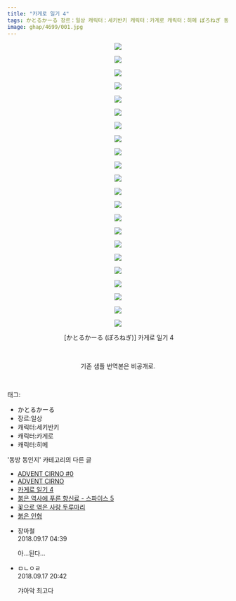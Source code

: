 ```yaml
---
title: "카게로 일기 4"
tags: かとるかーる 장르：일상 캐릭터：세키반키 캐릭터：카게로 캐릭터：히메 ぽろねぎ 동방_동인지
image: ghap/4699/001.jpg
---
```

<div class="article">
<p style="text-align: center; clear: none; float: none;"><img src="{{ site.nasurl }}/ghap/4699/001.jpg"/></p>
<p style="text-align: center; clear: none; float: none;"><img src="{{ site.nasurl }}/ghap/4699/002.jpg"/></p>
<p style="text-align: center; clear: none; float: none;"><img src="{{ site.nasurl }}/ghap/4699/003.jpg"/></p>
<p style="text-align: center; clear: none; float: none;"><img src="{{ site.nasurl }}/ghap/4699/004.jpg"/></p>
<p style="text-align: center; clear: none; float: none;"><img src="{{ site.nasurl }}/ghap/4699/005.jpg"/></p>
<p style="text-align: center; clear: none; float: none;"><img src="{{ site.nasurl }}/ghap/4699/006.jpg"/></p>
<p style="text-align: center; clear: none; float: none;"><img src="{{ site.nasurl }}/ghap/4699/007.jpg"/></p>
<p style="text-align: center; clear: none; float: none;"><img src="{{ site.nasurl }}/ghap/4699/008.jpg"/></p>
<p style="text-align: center; clear: none; float: none;"><img src="{{ site.nasurl }}/ghap/4699/009.jpg"/></p>
<p style="text-align: center; clear: none; float: none;"><img src="{{ site.nasurl }}/ghap/4699/010.jpg"/></p>
<p style="text-align: center; clear: none; float: none;"><img src="{{ site.nasurl }}/ghap/4699/011.jpg"/></p>
<p style="text-align: center; clear: none; float: none;"><img src="{{ site.nasurl }}/ghap/4699/012.jpg"/></p>
<p style="text-align: center; clear: none; float: none;"><img src="{{ site.nasurl }}/ghap/4699/013.jpg"/></p>
<p style="text-align: center; clear: none; float: none;"><img src="{{ site.nasurl }}/ghap/4699/014.jpg"/></p>
<p style="text-align: center; clear: none; float: none;"><img src="{{ site.nasurl }}/ghap/4699/015.jpg"/></p>
<p style="text-align: center; clear: none; float: none;"><img src="{{ site.nasurl }}/ghap/4699/016.jpg"/></p>
<p style="text-align: center; clear: none; float: none;"><img src="{{ site.nasurl }}/ghap/4699/017.jpg"/></p>
<p style="text-align: center; clear: none; float: none;"><img src="{{ site.nasurl }}/ghap/4699/018.jpg"/></p>
<p style="text-align: center; clear: none; float: none;"><img src="{{ site.nasurl }}/ghap/4699/019.jpg"/></p>
<p style="text-align: center; clear: none; float: none;"><img src="{{ site.nasurl }}/ghap/4699/020.jpg"/></p>
<p style="text-align: center; clear: none; float: none;"><img src="{{ site.nasurl }}/ghap/4699/021.jpg"/></p>
<p style="text-align: center; clear: none; float: none;"><img src="{{ site.nasurl }}/ghap/4699/022.jpg"/></p>
<p style="text-align: center; clear: none; float: none;"> [かとるかーる (ぽろねぎ)] 카게로 일기 4</p>
<p style="text-align: center; clear: none; float: none;"><br/></p>
<p style="text-align: center; clear: none; float: none;">기존 샘플 번역본은 비공개로.</p>
<p><br/></p>
</div><div class="tagTrail">
<p>태그: </p>
<ul>
<li>かとるかーる</li>
<li>장르:일상</li>
<li>캐릭터:세키반키</li>
<li>캐릭터:카게로</li>
<li>캐릭터:히메</li>
</ul>
</div><div class="another">
<p>'동방 동인지' 카테고리의 다른 글</p>
<ul>
<li><a href="/2018-09-25-ghap_4715">ADVENT CIRNO #0</a></li>
<li><a href="/2018-09-25-ghap_4714">ADVENT CIRNO</a></li>
<li><a href="/2018-09-16-ghap_4699">카게로 일기 4</a></li>
<li><a href="/2018-09-13-ghap_4697">붉은 역사에 푸른 향신료 - 스파이스 5</a></li>
<li><a href="/2018-09-10-ghap_4691">꽃으로 엮은 사랑 두루마리</a></li>
<li><a href="/2018-09-05-ghap_4686">붉은 인형</a></li>
</ul>
</div><div class="cb_module cb_fluid">
<div class="cb_wrt cb_profile">
<div class="comment">
<ul>
<li class="cb_thumb_off" id="comment15334184">
<div class="cb_comment_area">
<div class="cb_info_area">
<div class="cb_section">
<span class="cb_nick_name">장마철</span>
</div>
<div class="cb_section">
<span class="cb_date">2018.09.17 04:39 </span>
</div>
</div>
<div class="cb_dsc_comment">
<p class="cb_dsc">
											아...된다...
										</p>
</div>
</div></li>
<li class="cb_thumb_off" id="comment15334712">
<div class="cb_comment_area">
<div class="cb_info_area">
<div class="cb_section">
<span class="cb_nick_name">ㅁㄴㅇㄹ</span>
</div>
<div class="cb_section">
<span class="cb_date">2018.09.17 20:42 </span>
</div>
</div>
<div class="cb_dsc_comment">
<p class="cb_dsc">
											갸아악 최고다
										</p>
</div>
</div></li>
</ul>
</div>
</div><!-- commentList close -->
</div>